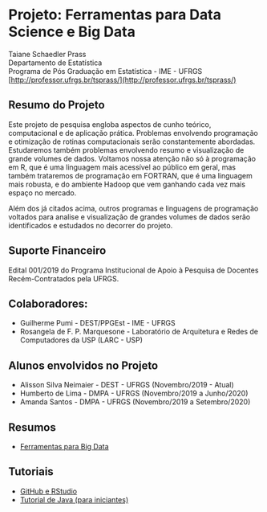 # Projeto: Ferramentas para Data Science e Big Data

Taiane Schaedler Prass<br>
Departamento de Estatística<br>
Programa de Pós Graduação em Estatística - IME - UFRGS<br>
[http://professor.ufrgs.br/tsprass/](http://professor.ufrgs.br/tsprass/)

## Resumo do Projeto

Este projeto de pesquisa engloba aspectos de cunho teórico, computacional e de aplicação prática. Problemas envolvendo programação e otimização de rotinas computacionais serão constantemente abordadas. Estudaremos também problemas envolvendo resumo e visualização de grande volumes de dados. Voltamos nossa atenção não só à programação em R, que é uma linguagem mais acessível ao público em geral, mas também trataremos de programação em FORTRAN, que é uma linguagem mais robusta, e do ambiente Hadoop que vem ganhando cada vez mais espaço no mercado. 

Além dos já citados acima, outros programas e linguagens de programação voltados para analise e visualização de grandes volumes de dados serão identificados e estudados no decorrer do projeto.

## Suporte Financeiro

Edital 001/2019 do Programa Institucional de Apoio à Pesquisa de Docentes Recém-Contratados pela UFRGS.

## Colaboradores:

* Guilherme Pumi - DEST/PPGEst - IME - UFRGS
* Rosangela de F. P. Marquesone - Laboratório de Arquitetura e Redes de Computadores da USP (LARC - USP)


## Alunos envolvidos no Projeto

* Alisson Silva Neimaier - DEST - UFRGS (Novembro/2019 - Atual)
* Humberto de Lima - DMPA - UFRGS (Novembro/2019 a Junho/2020)
* Amanda Santos - DMPA - UFRGS (Novembro/2019 a Setembro/2020)


## Resumos

* [Ferramentas para Big Data](https://tsprass.github.io/DataScienceTools/Ferramentas) 


## Tutoriais

* [GitHub e RStudio](https://resources.github.com/whitepapers/github-and-rstudio/)
* [Tutorial de Java (para iniciantes)](https://tsprass.github.io/DataScienceTools/Java/LearningJava) 

